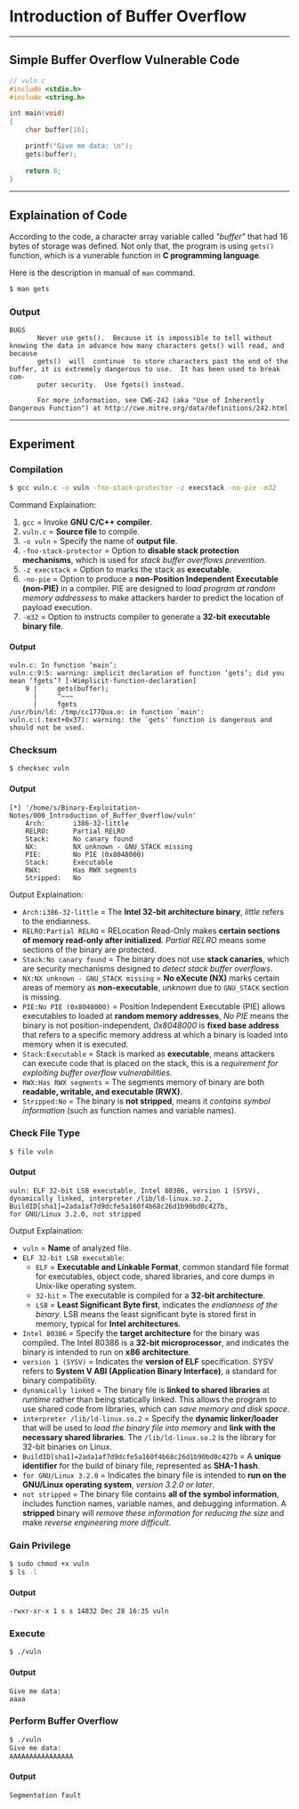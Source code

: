 # Introduction of Buffer Overflow

---
## Simple Buffer Overflow Vulnerable Code
```c
// vuln.c
#include <stdio.h>
#include <string.h>

int main(void)
{
    char buffer[16];

    printf("Give me data: \n");
    gets(buffer);
    
    return 0;
}
```

---
## Explaination of Code
According to the code, a character array variable called *"buffer"* that had 16 bytes of storage was defined.
Not only that, the program is using `gets()` function, which is a vunerable function in **C programming language**.

Here is the description in manual of `man` command.
```bash
$ man gets
```

### Output
```text
BUGS
       Never use gets().  Because it is impossible to tell without knowing the data in advance how many characters gets() will read, and because
       gets()  will  continue  to store characters past the end of the buffer, it is extremely dangerous to use.  It has been used to break com‐
       puter security.  Use fgets() instead.

       For more information, see CWE-242 (aka "Use of Inherently Dangerous Function") at http://cwe.mitre.org/data/definitions/242.html
```

---
## Experiment

### Compilation
```bash
$ gcc vuln.c -o vuln -fno-stack-protector -z execstack -no-pie -m32
```
Command Explaination:
1. `gcc` = Invoke **GNU C/C++ compiler**.
2. `vuln.c` = **Source file** to compile.
3. `-o vuln` = Specify the name of **output file**.
4. `-fno-stack-protector` = Option to **disable stack protection mechanisms**, which is used for *stack buffer overflows prevention*.
5. `-z execstack` = Option to marks the stack as **executable**.
6. `-no-pie` = Option to produce a **non-Position Independent Executable (non-PIE)** in a compiler. PIE are designed to *load program at random memory addressess* to make attackers harder to predict the location of payload execution.
7. `-m32` = Option to instructs compiler to generate a **32-bit executable binary file**.

#### Output
```text
vuln.c: In function ‘main’:
vuln.c:9:5: warning: implicit declaration of function ‘gets’; did you mean ‘fgets’? [-Wimplicit-function-declaration]
    9 |     gets(buffer);
      |     ^~~~
      |     fgets
/usr/bin/ld: /tmp/cc177Qua.o: in function `main':
vuln.c:(.text+0x37): warning: the `gets' function is dangerous and should not be used.
```

### Checksum
```bash
$ checksec vuln
```

#### Output
```text
[*] '/home/s/Binary-Exploitation-Notes/000_Introduction_of_Buffer_Overflow/vuln'
    Arch:       i386-32-little
    RELRO:      Partial RELRO
    Stack:      No canary found
    NX:         NX unknown - GNU_STACK missing
    PIE:        No PIE (0x8048000)
    Stack:      Executable
    RWX:        Has RWX segments
    Stripped:   No
```
Output Explaination:
* `Arch:i386-32-little` = The **Intel 32-bit architecture binary**, *little* refers to the endianness.
* `RELRO:Partial RELRO` = RELocation Read-Only makes **certain sections of memory read-only after initialized**. *Partial RELRO* means some sections of the binary are protected.
* `Stack:No canary found` = The binary does not use **stack canaries**, which are security mechanisms designed to *detect stack buffer overflows*.
* `NX:NX unknown - GNU_STACK missing` = **No eXecute (NX)** marks certain areas of memory as **non-executable**, *unknown* due to `GNU_STACK` section is missing.
* `PIE:No PIE (0x8048000)` = Position Independent Executable (PIE) allows executables to loaded at **random memory addresses**, *No PIE* means the binary is not position-independent, *0x8048000* is **fixed base address** that refers to a specific memory address at which a binary is loaded into memory when it is executed.
* `Stack:Executable` = Stack is marked as **executable**, means attackers can execute code that is placed on the stack, this is a *requirement for exploiting buffer overflow vulnerabilities*.
* `RWX:Has RWX segments` = The segments memory of binary are both **readable, writable, and executable (RWX)**.
* `Stripped:No` = The binary is **not stripped**, means it *contains symbol information* (such as function names and variable names). 

### Check File Type
```bash
$ file vuln
```

#### Output
```text
vuln: ELF 32-bit LSB executable, Intel 80386, version 1 (SYSV),
dynamically linked, interpreter /lib/ld-linux.so.2, BuildID[sha1]=2ada1af7d9dcfe5a160f4b68c26d1b90bd0c427b,
for GNU/Linux 3.2.0, not stripped
```
Output Explaination:
* `vuln` = **Name** of analyzed file.
* `ELF 32-bit LSB executable`:
    * `ELF` = **Executable and Linkable Format**, common standard file format for executables, object code, shared libraries, and core dumps in Unix-like operating system.
    * `32-bit` = The executable is compiled for a **32-bit architecture**.
    * `LSB` = **Least Significant Byte first**, indicates the *endianness of the binary*. LSB means the least significant byte is stored first in memory, typical for **Intel architectures**.
* `Intel 80386` = Specify the **target architecture** for the binary was compiled. The Intel 80386 is a **32-bit microprocessor**, and indicates the binary is intended to run on **x86 architecture**.
* `version 1 (SYSV)` = Indicates the **version of ELF** specification. SYSV refers to **System V ABI (Application Binary Interface)**, a standard for binary compatibility.
* `dynamically linked` = The binary file is **linked to shared libraries** at *runtime* rather than being statically linked. This allows the program to use shared code from libraries, which can *save memory and disk space*.
* `interpreter /lib/ld-linux.so.2` = Specify the **dynamic linker/loader** that will be used to *load the binary file into memory* and **link with the necessary shared libraries**. The `/lib/ld-linux.so.2` is the library for 32-bit binaries on Linux.
* `BuildID[sha1]=2ada1af7d9dcfe5a160f4b68c26d1b90bd0c427b` = A **unique identifier** for the build of binary file, represented as **SHA-1 hash**.
* `for GNU/Linux 3.2.0` = Indicates the binary file is intended to **run on the GNU/Linux operating system**, *version 3.2.0 or later*.
* `not stripped` = The binary file contains **all of the symbol information**, includes function names, variable names, and debugging information. A **stripped** binary will *remove these information for reducing the size* and make *reverse engineering more difficult*.

### Gain Privilege
```bash
$ sudo chmod +x vuln
$ ls -l
```

#### Output
```text
-rwxr-xr-x 1 s s 14832 Dec 28 16:35 vuln
```

### Execute
```bash
$ ./vuln
```

#### Output
```text
Give me data:
aaaa
```

### Perform Buffer Overflow
```bash
$ ./vuln
Give me data:
AAAAAAAAAAAAAAAA
```

#### Output
```bash
Segmentation fault
```

